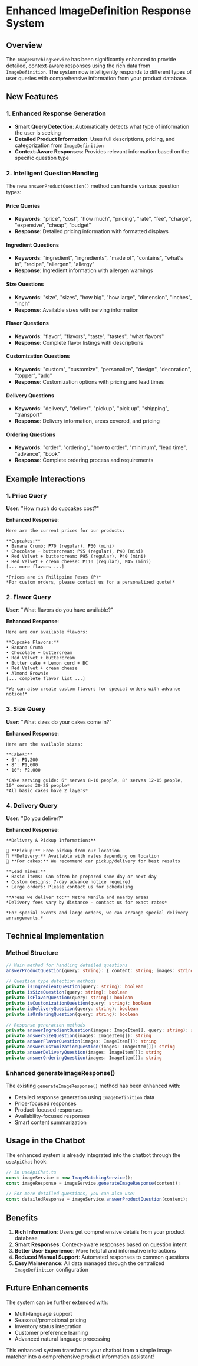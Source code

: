 # Enhanced ImageDefinition Response System

## Overview

The `ImageMatchingService` has been significantly enhanced to provide detailed, context-aware responses using the rich data from `ImageDefinition`. The system now intelligently responds to different types of user queries with comprehensive information from your product database.

## New Features

### 1. Enhanced Response Generation
- **Smart Query Detection**: Automatically detects what type of information the user is seeking
- **Detailed Product Information**: Uses full descriptions, pricing, and categorization from `ImageDefinition`
- **Context-Aware Responses**: Provides relevant information based on the specific question type

### 2. Intelligent Question Handling
The new `answerProductQuestion()` method can handle various question types:

#### Price Queries
- **Keywords**: "price", "cost", "how much", "pricing", "rate", "fee", "charge", "expensive", "cheap", "budget"
- **Response**: Detailed pricing information with formatted displays

#### Ingredient Questions
- **Keywords**: "ingredient", "ingredients", "made of", "contains", "what's in", "recipe", "allergen", "allergy"
- **Response**: Ingredient information with allergen warnings

#### Size Questions
- **Keywords**: "size", "sizes", "how big", "how large", "dimension", "inches", "inch"
- **Response**: Available sizes with serving information

#### Flavor Questions
- **Keywords**: "flavor", "flavors", "taste", "tastes", "what flavors"
- **Response**: Complete flavor listings with descriptions

#### Customization Questions
- **Keywords**: "custom", "customize", "personalize", "design", "decoration", "topper", "add"
- **Response**: Customization options with pricing and lead times

#### Delivery Questions
- **Keywords**: "delivery", "deliver", "pickup", "pick up", "shipping", "transport"
- **Response**: Delivery information, areas covered, and pricing

#### Ordering Questions
- **Keywords**: "order", "ordering", "how to order", "minimum", "lead time", "advance", "book"
- **Response**: Complete ordering process and requirements

## Example Interactions

### 1. Price Query
**User**: "How much do cupcakes cost?"

**Enhanced Response**:
```
Here are the current prices for our products:

**Cupcakes:**
• Banana Crumb: ₱70 (regular), ₱30 (mini)
• Chocolate + buttercream: ₱95 (regular), ₱40 (mini)
• Red Velvet + buttercream: ₱95 (regular), ₱40 (mini)
• Red Velvet + cream cheese: ₱110 (regular), ₱45 (mini)
[... more flavors ...]

*Prices are in Philippine Pesos (₱)*
*For custom orders, please contact us for a personalized quote!*
```

### 2. Flavor Query
**User**: "What flavors do you have available?"

**Enhanced Response**:
```
Here are our available flavors:

**Cupcake Flavors:**
• Banana Crumb
• Chocolate + buttercream
• Red Velvet + buttercream
• Butter cake + Lemon curd + BC
• Red Velvet + cream cheese
• Almond Brownie
[... complete flavor list ...]

*We can also create custom flavors for special orders with advance notice!*
```

### 3. Size Query
**User**: "What sizes do your cakes come in?"

**Enhanced Response**:
```
Here are the available sizes:

**Cakes:**
• 6": ₱1,200
• 8": ₱1,600
• 10": ₱2,000

*Cake serving guide: 6" serves 8-10 people, 8" serves 12-15 people, 10" serves 20-25 people*
*All basic cakes have 2 layers*
```

### 4. Delivery Query
**User**: "Do you deliver?"

**Enhanced Response**:
```
**Delivery & Pickup Information:**

🚗 **Pickup:** Free pickup from our location
🚚 **Delivery:** Available with rates depending on location
🎂 **For cakes:** We recommend car pickup/delivery for best results

**Lead Times:**
• Basic items: Can often be prepared same day or next day
• Custom designs: 7-day advance notice required
• Large orders: Please contact us for scheduling

**Areas we deliver to:** Metro Manila and nearby areas
*Delivery fees vary by distance - contact us for exact rates*

*For special events and large orders, we can arrange special delivery arrangements.*
```

## Technical Implementation

### Method Structure
```typescript
// Main method for handling detailed questions
answerProductQuestion(query: string): { content: string; images: string[] } | null

// Question type detection methods
private isIngredientQuestion(query: string): boolean
private isSizeQuestion(query: string): boolean
private isFlavorQuestion(query: string): boolean
private isCustomizationQuestion(query: string): boolean
private isDeliveryQuestion(query: string): boolean
private isOrderingQuestion(query: string): boolean

// Response generation methods
private answerIngredientQuestion(images: ImageItem[], query: string): string
private answerSizeQuestion(images: ImageItem[]): string
private answerFlavorQuestion(images: ImageItem[]): string
private answerCustomizationQuestion(images: ImageItem[]): string
private answerDeliveryQuestion(images: ImageItem[]): string
private answerOrderingQuestion(images: ImageItem[]): string
```

### Enhanced generateImageResponse()
The existing `generateImageResponse()` method has been enhanced with:
- Detailed response generation using `ImageDefinition` data
- Price-focused responses
- Product-focused responses
- Availability-focused responses
- Smart content summarization

## Usage in the Chatbot

The enhanced system is already integrated into the chatbot through the `useApiChat` hook:

```typescript
// In useApiChat.ts
const imageService = new ImageMatchingService();
const imageResponse = imageService.generateImageResponse(content);

// For more detailed questions, you can also use:
const detailedResponse = imageService.answerProductQuestion(content);
```

## Benefits

1. **Rich Information**: Users get comprehensive details from your product database
2. **Smart Responses**: Context-aware responses based on question intent
3. **Better User Experience**: More helpful and informative interactions
4. **Reduced Manual Support**: Automated responses to common questions
5. **Easy Maintenance**: All data managed through the centralized `ImageDefinition` configuration

## Future Enhancements

The system can be further extended with:
- Multi-language support
- Seasonal/promotional pricing
- Inventory status integration
- Customer preference learning
- Advanced natural language processing

This enhanced system transforms your chatbot from a simple image matcher into a comprehensive product information assistant!
